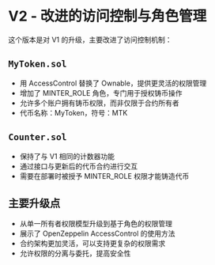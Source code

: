 # V2 - 改进的访问控制与角色管理

这个版本是对 V1 的升级，主要改进了访问控制机制：

## `MyToken.sol`
- 用 AccessControl 替换了 Ownable，提供更灵活的权限管理
- 增加了 MINTER_ROLE 角色，专门用于授权铸币操作
- 允许多个账户拥有铸币权限，而非仅限于合约所有者
- 代币名称：MyToken，符号：MTK

## `Counter.sol`
- 保持了与 V1 相同的计数器功能
- 通过接口与更新后的代币合约进行交互
- 需要在部署时被授予 MINTER_ROLE 权限才能铸造代币

## 主要升级点
- 从单一所有者权限模型升级到基于角色的权限管理
- 展示了 OpenZeppelin AccessControl 的使用方法
- 合约架构更加灵活，可以支持更复杂的权限需求
- 允许权限的分离与委托，提高安全性

